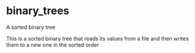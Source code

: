# binary_trees
A sorted binary tree

This is a sorted binary tree that reads its values from a file and then writes them to a new one in the sorted order
